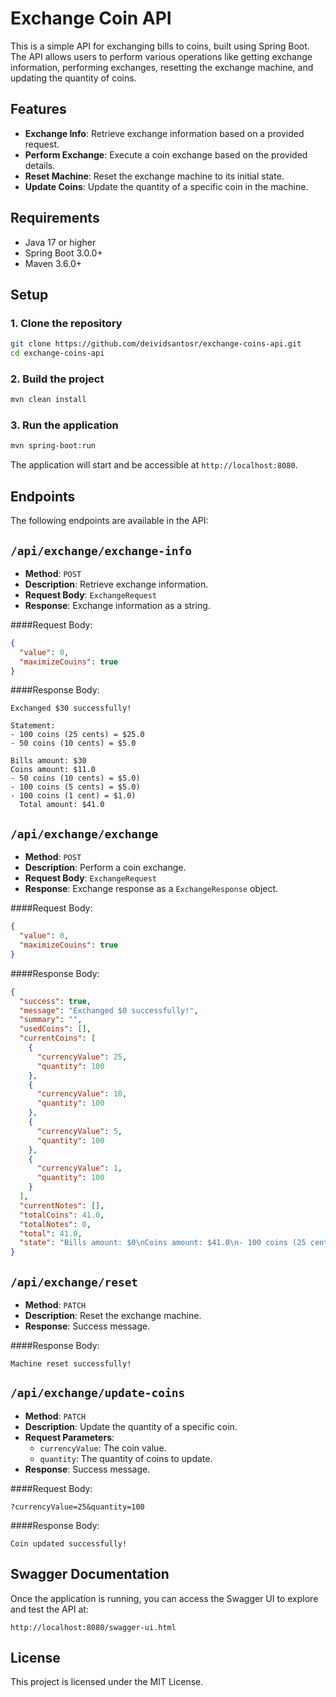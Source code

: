 
# Exchange Coin API

This is a simple API for exchanging bills to coins, built using Spring Boot. The API allows users to perform various operations like getting exchange information, performing exchanges, resetting the exchange machine, and updating the quantity of coins.

## Features

- **Exchange Info**: Retrieve exchange information based on a provided request.
- **Perform Exchange**: Execute a coin exchange based on the provided details.
- **Reset Machine**: Reset the exchange machine to its initial state.
- **Update Coins**: Update the quantity of a specific coin in the machine.

## Requirements

- Java 17 or higher
- Spring Boot 3.0.0+
- Maven 3.6.0+

## Setup

### 1. Clone the repository

```bash
git clone https://github.com/deividsantosr/exchange-coins-api.git
cd exchange-coins-api
```

### 2. Build the project

```bash
mvn clean install
```

### 3. Run the application

```bash
mvn spring-boot:run
```

The application will start and be accessible at `http://localhost:8080`.

## Endpoints

The following endpoints are available in the API:

## `/api/exchange/exchange-info`
- **Method**: `POST`
- **Description**: Retrieve exchange information.
- **Request Body**: `ExchangeRequest`
- **Response**: Exchange information as a string.

####Request Body:
```json
{
  "value": 0,
  "maximizeCouins": true
}
```

####Response Body:

```text
Exchanged $30 successfully!

Statement:
- 100 coins (25 cents) = $25.0
- 50 coins (10 cents) = $5.0

Bills amount: $30
Coins amount: $11.0
- 50 coins (10 cents) = $5.0)
- 100 coins (5 cents) = $5.0)
- 100 coins (1 cent) = $1.0)
  Total amount: $41.0
```

## `/api/exchange/exchange`
- **Method**: `POST`
- **Description**: Perform a coin exchange.
- **Request Body**: `ExchangeRequest`
- **Response**: Exchange response as a `ExchangeResponse` object.

####Request Body:
```json
{
  "value": 0,
  "maximizeCouins": true
}
```

####Response Body:
```json
{
  "success": true,
  "message": "Exchanged $0 successfully!",
  "summary": "",
  "usedCoins": [],
  "currentCoins": [
    {
      "currencyValue": 25,
      "quantity": 100
    },
    {
      "currencyValue": 10,
      "quantity": 100
    },
    {
      "currencyValue": 5,
      "quantity": 100
    },
    {
      "currencyValue": 1,
      "quantity": 100
    }
  ],
  "currentNotes": [],
  "totalCoins": 41.0,
  "totalNotes": 0,
  "total": 41.0,
  "state": "Bills amount: $0\nCoins amount: $41.0\n- 100 coins (25 cents) = $25.0)\n- 100 coins (10 cents) = $10.0)\n- 100 coins (5 cents) = $5.0)\n- 100 coins (1 cent) = $1.0)\nTotal amount: $41.0"
}
```

## `/api/exchange/reset`
- **Method**: `PATCH`
- **Description**: Reset the exchange machine.
- **Response**: Success message.

####Response Body:

```text
Machine reset successfully!
```

## `/api/exchange/update-coins`
- **Method**: `PATCH`
- **Description**: Update the quantity of a specific coin.
- **Request Parameters**:
    - `currencyValue`: The coin value.
    - `quantity`: The quantity of coins to update.
- **Response**: Success message.

####Request Body:
```text
?currencyValue=25&quantity=100
```

####Response Body:

```text
Coin updated successfully!
```

## Swagger Documentation

Once the application is running, you can access the Swagger UI to explore and test the API at:

```
http://localhost:8080/swagger-ui.html
```

## License

This project is licensed under the MIT License.